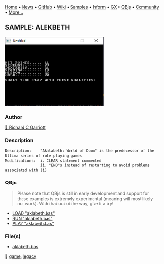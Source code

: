 [Home](https://qb64.com) • [News](../../news.md) • [GitHub](https://github.com/QB64Official/qb64) • [Wiki](https://github.com/QB64Official/qb64/wiki) • [Samples](../../samples.md) • [Inform](../../inform.md) • [GX](../../gx.md) • [QBjs](../../qbjs.md) • [Community](../../community.md) • [More...](../../more.md)

## SAMPLE: ALEKBETH

![screenshot.png](img/screenshot.png)

### Author

[🐝 Richard C Garriott](../richard-c-garriott.md) 

### Description

```text
Description:	"Akalabeth: World of Doom" is the predecessor of the Ultima series of role playing games
Modifications:	i. CLEAR statement commented
                ii. "END"s instead of restarting to avoid problems associated with (i)
```

### QBjs

> Please note that QBjs is still in early development and support for these examples is extremely experimental (meaning will most likely not work). With that out of the way, give it a try!

* [LOAD "aklabeth.bas"](https://v6p9d9t4.ssl.hwcdn.net/html/5963335/index.html?src=https://qb64.com/samples/alekbeth/src/aklabeth.bas)
* [RUN "aklabeth.bas"](https://v6p9d9t4.ssl.hwcdn.net/html/5963335/index.html?mode=auto&src=https://qb64.com/samples/alekbeth/src/aklabeth.bas)
* [PLAY "aklabeth.bas"](https://v6p9d9t4.ssl.hwcdn.net/html/5963335/index.html?mode=play&src=https://qb64.com/samples/alekbeth/src/aklabeth.bas)

### File(s)

* [aklabeth.bas](src/aklabeth.bas)

🔗 [game](../game.md), [legacy](../legacy.md)
